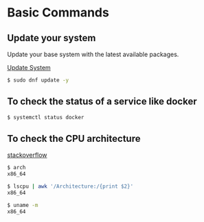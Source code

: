 # Basic Commands

## Update your system

Update your base system with the latest available packages.

[Update System](https://access.redhat.com/articles/11258)

```bash
$ sudo dnf update -y
```


## To check the status of a service like docker

```bash
$ systemctl status docker
```


## To check the CPU architecture

[stackoverflow](https://stackoverflow.com/questions/48678152/how-to-detect-386-amd64-arm-or-arm64-os-architecture-via-shell-bash)

```bash
$ arch
x86_64

$ lscpu | awk '/Architecture:/{print $2}'
x86_64

$ uname -m
x86_64
```